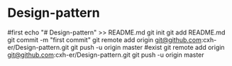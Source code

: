 # Design-pattern
#first
echo "# Design-pattern" >> README.md
git init
git add README.md
git commit -m "first commit"
git remote add origin git@github.com:cxh-er/Design-pattern.git
git push -u origin master
#exist
git remote add origin git@github.com:cxh-er/Design-pattern.git
git push -u origin master
